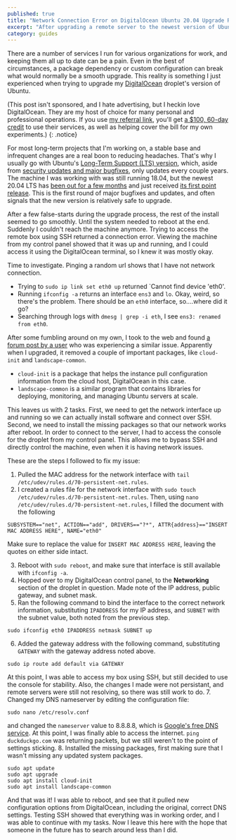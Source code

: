 ```yaml
---
published: true
title: "Network Connection Error on DigitalOcean Ubuntu 20.04 Upgrade Resolved!"
excerpt: "After upgrading a remote server to the newest version of Ubuntu, the network connection disappeared. This guide talks about how I fixed the issue."
category: guides
---
```


There are a number of services I run for various organizations for work, and keeping them all up to date can be a pain. Even in the best of circumstances, a package dependency or custom configuration can break what would normally be a smooth upgrade. This reality is something I just experienced when trying to upgrade my [DigitalOcean](https://m.do.co/c/193aa52834cd) droplet's version of Ubuntu.

(This post isn't sponsored, and I hate advertising, but I heckin love DigitalOcean. They are my host of choice for many personal and professional operations. If you use [my referral link](https://m.do.co/c/193aa52834cd), you'll get [a $100, 60-day credit](https://m.do.co/c/193aa52834cd) to use their services, as well as helping cover the bill for my own experiments.)
{: .notice}

For most long-term projects that I'm working on, a stable base and infrequent changes are a real boon to reducing headaches. That's why I usually go with Ubuntu's [Long-Term Support (LTS) version](https://wiki.ubuntu.com/LTS), which, aside from [security updates and major bugfixes](https://ubuntu.com/about/release-cycle), only updates every couple years. The machine I was working with was still running 18.04, but the newest 20.04 LTS has [been out for a few months](https://ubuntu.com/blog/whats-new-in-ubuntu-desktop-20-04-lts) and just received [its first point release](https://www.zdnet.com/article/ubuntu-linux-20-04s-first-point-release-arrives/). This is the first round of major bugfixes and updates, and often signals that the new version is relatively safe to upgrade.

After a few false-starts during the upgrade process, the rest of the install seemed to go smoothly. Until the system needed to reboot at the end. Suddenly I couldn't reach the machine anymore. Trying to access the remote box using SSH returned a connection error. Viewing the machine from my control panel showed that it was up and running, and I could access it using the DigitalOcean terminal, so I knew it was mostly okay.

Time to investigate. Pinging a random url shows that I have not network connection.

* Trying to  `sudo ip link set eth0 up` returned `Cannot find device 'eth0'.
* Running `ifconfig -a` returns an interface `ens3` and `lo`. Okay, weird, so there's the problem. There should be an `eth0` interface, so....where did it go?
* Searching through logs with `dmesg | grep -i eth`, I see `ens3: renamed from eth0`.

After some fumbling around on my own, I took to the web and found [a forum post by a user](https://www.digitalocean.com/community/questions/no-internet-connection-after-droplet-reboot) who was experiencing a similar issue. Apparently when I upgraded, it removed a couple of important packages, like `cloud-init` and `landscape-common`.

* `cloud-init` is a package that helps the instance pull configuration information from the cloud host, DigitalOcean in this case.
* `landscape-common` is a similar program that contains libraries for deploying, monitoring, and managing Ubuntu servers at scale.

This leaves us with 2 tasks. First, we need to get the network interface up and running so we can actually install software and connect over SSH. Second, we need to install the missing packages so that our network works after reboot. In order to connect to the server, I had to access the console for the droplet from my control panel. This allows me to bypass SSH and directly control the machine, even when it is having network issues.

These are the steps I followed to fix my issue:

1. Pulled the MAC address for the network interface with `tail /etc/udev/rules.d/70-persistent-net.rules`.
2. I created a rules file for the network interface with `sudo touch /etc/udev/rules.d/70-persistent-net.rules`. Then, using `nano /etc/udev/rules.d/70-persistent-net.rules`, I filled the document with the following
```
SUBSYSTEM=="net", ACTION=="add", DRIVERS=="?*", ATTR{address}=="INSERT MAC ADDRESS HERE", NAME="eth0"
```
Make sure to replace the value for `INSERT MAC ADDRESS HERE`, leaving the quotes on either side intact.

3. Reboot with `sudo reboot`, and make sure that interface is still available with `ifconfig -a`.
4. Hopped over to my DigitalOcean control panel, to the **Networking** section of the droplet in question. Made note of the IP address, public gateway, and subnet mask.
5. Ran the following command to bind the interface to the correct network information, substituting `IPADDRESS` for my IP address, and `SUBNET` with the subnet value, both noted from the previous step.
```
sudo ifconfig eth0 IPADDRESS netmask SUBNET up
```
6. Added the gateway address with the following command, substituting `GATEWAY` with the gateway address noted above.
```
sudo ip route add default via GATEWAY
```
At this point, I was able to access my box using SSH, but still decided to use the console for stability. Also, the changes I made were not persistant, and remote servers were still not resolving, so there was still work to do.
7. Changed my DNS nameserver by editing the configuration file:
```
sudo nano /etc/resolv.conf
```
and changed the `nameserver` value to 8.8.8.8, which is [Google's free DNS service](https://developers.google.com/speed/public-dns/docs/using).
At this point, I was finally able to access the internet. `ping duckduckgo.com` was returning packets, but we still weren't to the point of settings sticking.
8. Installed the missing packages, first making sure that I wasn't missing any updated system packages.
```
sudo apt update
sudo apt upgrade
sudo apt install cloud-init
sudo apt install landscape-common
```

And that was it! I was able to reboot, and see that it pulled new configuration options from DigitalOcean, including the original, correct DNS settings. Testing SSH showed that everything was in working order, and I was able to continue with my tasks. Now I leave this here with the hope that someone in the future has to search around less than I did.